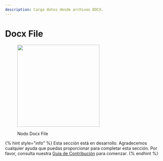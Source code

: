 ```yaml
---
description: Carga datos desde archivos DOCX.
---
```


# Docx File

<figure><img src="../../../.gitbook/assets/image--7---1---1---1---1---1---1---1-.png" alt="" width="269"><figcaption><p>Nodo Docx File</p></figcaption></figure>

{% hint style="info" %}
Esta sección está en desarrollo. Agradecemos cualquier ayuda que puedas proporcionar para completar esta sección. Por favor, consulta nuestra [Guía de Contribución](../../../contributing/) para comenzar.
{% endhint %}
